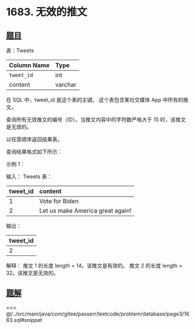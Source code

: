 # 1683. 无效的推文
## [题目](https://leetcode.cn/problems/invalid-tweets/)

表：Tweets

| Column Name | Type    |
|:------------|:--------|
| `tweet_id`  | int     |
| content     | varchar |

在 SQL 中，tweet_id 是这个表的主键。
这个表包含某社交媒体 App 中所有的推文。

查询所有无效推文的编号（ID）。当推文内容中的字符数严格大于 15 时，该推文是无效的。

以任意顺序返回结果表。

查询结果格式如下所示：

示例 1：

输入：
Tweets 表：

| tweet_id | content                          |
|:---------|:---------------------------------|
| 1        | Vote for Biden                   |
| 2        | Let us make America great again! |

输出：

| tweet_id |
|:---------|
| 2        |

解释：
推文 1 的长度 length = 14。该推文是有效的。
推文 2 的长度 length = 32。该推文是无效的。

## [题解](https://github.com/PasseRR/JavaLeetCode/blob/master/src/main/java/com/gitee/passerr/leetcode/problem/database/page3/1683.sql)

<<< @/../src/main/java/com/gitee/passerr/leetcode/problem/database/page3/1683.sql#snippet
